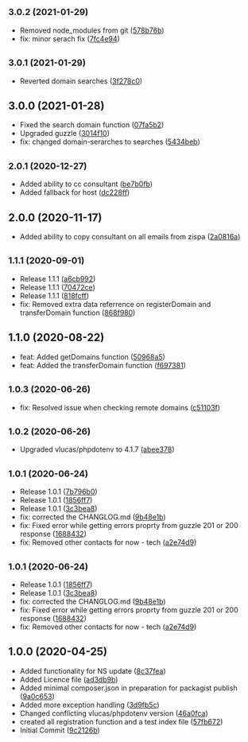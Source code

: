 ## <small>3.0.2 (2021-01-29)</small>

* Removed node_modules from git ([578b76b](https://github.com/privyreza/pdr-php-sdk/commit/578b76b))
* fix: minor serach fix ([7fc4e94](https://github.com/privyreza/pdr-php-sdk/commit/7fc4e94))



## <small>3.0.1 (2021-01-29)</small>

* Reverted domain searches ([3f278c0](https://github.com/privyreza/pdr-php-sdk/commit/3f278c0))



## 3.0.0 (2021-01-28)

* Fixed the search domain function ([07fa5b2](https://github.com/privyreza/pdr-php-sdk/commit/07fa5b2))
* Upgraded guzzle ([3014f10](https://github.com/privyreza/pdr-php-sdk/commit/3014f10))
* fix: changed domain-serarches to searches ([5434beb](https://github.com/privyreza/pdr-php-sdk/commit/5434beb))



## <small>2.0.1 (2020-12-27)</small>

* Added ability to cc consultant ([be7b0fb](https://github.com/privyreza/pdr-php-sdk/commit/be7b0fb))
* Added fallback for host ([dc228ff](https://github.com/privyreza/pdr-php-sdk/commit/dc228ff))



## 2.0.0 (2020-11-17)

* Added ability to copy consultant on all emails from zispa ([2a0816a](https://github.com/privyreza/pdr-php-sdk/commit/2a0816a))



## <small>1.1.1 (2020-09-01)</small>

* Release 1.1.1 ([a6cb992](https://github.com/privyreza/pdr-php-sdk/commit/a6cb992))
* Release 1.1.1 ([70472ce](https://github.com/privyreza/pdr-php-sdk/commit/70472ce))
* Release 1.1.1 ([818fcff](https://github.com/privyreza/pdr-php-sdk/commit/818fcff))
* fix: Removed extra data referrence on registerDomain and transferDomain function ([868f980](https://github.com/privyreza/pdr-php-sdk/commit/868f980))



## 1.1.0 (2020-08-22)

* feat: Added getDomains function ([50968a5](https://github.com/privyreza/pdr-php-sdk/commit/50968a5))
* feat: Added the transferDomain function ([f697381](https://github.com/privyreza/pdr-php-sdk/commit/f697381))



## <small>1.0.3 (2020-06-26)</small>

* fix: Resolved issue when checking remote domains ([c51103f](https://github.com/privyreza/pdr-php-sdk/commit/c51103f))



## <small>1.0.2 (2020-06-26)</small>

* Upgraded vlucas/phpdotenv to 4.1.7 ([abee378](https://github.com/privyreza/pdr-php-sdk/commit/abee378))



## <small>1.0.1 (2020-06-24)</small>

* Release 1.0.1 ([7b796b0](https://github.com/privyreza/pdr-php-sdk/commit/7b796b0))
* Release 1.0.1 ([1856ff7](https://github.com/privyreza/pdr-php-sdk/commit/1856ff7))
* Release 1.0.1 ([3c3bea8](https://github.com/privyreza/pdr-php-sdk/commit/3c3bea8))
* fix: corrected the CHANGLOG.md ([9b48e1b](https://github.com/privyreza/pdr-php-sdk/commit/9b48e1b))
* fix: Fixed error while getting errors proprty from guzzle 201 or 200 response ([1688432](https://github.com/privyreza/pdr-php-sdk/commit/1688432))
* fix: Removed other contacts for now - tech ([a2e74d9](https://github.com/privyreza/pdr-php-sdk/commit/a2e74d9))



## <small>1.0.1 (2020-06-24)</small>

* Release 1.0.1 ([1856ff7](https://github.com/privyreza/pdr-php-sdk/commit/1856ff7))
* Release 1.0.1 ([3c3bea8](https://github.com/privyreza/pdr-php-sdk/commit/3c3bea8))
* fix: corrected the CHANGLOG.md ([9b48e1b](https://github.com/privyreza/pdr-php-sdk/commit/9b48e1b))
* fix: Fixed error while getting errors proprty from guzzle 201 or 200 response ([1688432](https://github.com/privyreza/pdr-php-sdk/commit/1688432))
* fix: Removed other contacts for now - tech ([a2e74d9](https://github.com/privyreza/pdr-php-sdk/commit/a2e74d9))



## 1.0.0 (2020-04-25)

* Added functionality for NS update ([8c37fea](https://github.com/privyreza/pdr-php-sdk/commit/8c37fea))
* Added Licence file ([ad3db9b](https://github.com/privyreza/pdr-php-sdk/commit/ad3db9b))
* Added minimal composer.json in preparation for packagist publish ([9a0c653](https://github.com/privyreza/pdr-php-sdk/commit/9a0c653))
* Added more exception handling ([3d9fb5c](https://github.com/privyreza/pdr-php-sdk/commit/3d9fb5c))
* Changed conflicting vlucas/phpdotenv version ([46a0fca](https://github.com/privyreza/pdr-php-sdk/commit/46a0fca))
* created all registration function and a test index file ([57fb672](https://github.com/privyreza/pdr-php-sdk/commit/57fb672))
* Initial Commit ([9c2126b](https://github.com/privyreza/pdr-php-sdk/commit/9c2126b))



